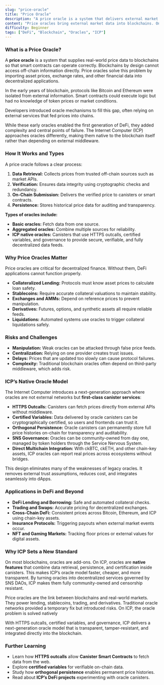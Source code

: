```yaml
---
slug: "price-oracle"
title: "Price Oracle"
description: "A price oracle is a system that delivers external market prices to blockchains, enabling smart contracts to execute with accurate real-world data. On ICP, oracles are built directly into canisters, removing the need for external middleware."
content: "Price oracles bring external market data into blockchains. On the Internet Computer, oracles are next-generation canisters that use HTTPS outcalls, certified variables, and persistence to provide secure and transparent price feeds."
difficulty: Beginner
tags: ["DeFi", "Blockchain", "Oracles", "ICP"]
---
```


### What is a Price Oracle?

A **price oracle** is a system that supplies real-world price data to blockchains so that smart contracts can operate correctly. Blockchains by design cannot access off-chain information directly. Price oracles solve this problem by importing asset prices, exchange rates, and other financial data into decentralized applications.  

In the early years of blockchain, protocols like Bitcoin and Ethereum were isolated from external information. Smart contracts could execute logic but had no knowledge of token prices or market conditions.

Developers introduced oracle mechanisms to fill this gap, often relying on external services that fed prices into chains.  

While these early oracles enabled the first generation of DeFi, they added complexity and central points of failure. The Internet Computer (ICP) approaches oracles differently, making them native to the blockchain itself rather than depending on external middleware.

### How It Works and Types

A price oracle follows a clear process:  

1. **Data Retrieval:** Collects prices from trusted off-chain sources such as market APIs.  
2. **Verification:** Ensures data integrity using cryptographic checks and redundancy.  
3. **On-Chain Submission:** Delivers the verified price to canisters or smart contracts.  
4. **Persistence:** Stores historical price data for auditing and transparency.  

**Types of oracles include:**

- **Basic oracles:** Fetch data from one source.
- **Aggregated oracles:** Combine multiple sources for reliability.  
- **ICP native oracles:** Canisters that use HTTPS outcalls, certified variables, and governance to provide secure, verifiable, and fully decentralized data feeds.  

### Why Price Oracles Matter  

Price oracles are critical for decentralized finance. Without them, DeFi applications cannot function properly.

- **Collateralized Lending:** Protocols must know asset prices to calculate loan safety.
- **Stablecoins:** Require accurate collateral valuations to maintain stability.  
- **Exchanges and AMMs:** Depend on reference prices to prevent manipulation.  
- **Derivatives:** Futures, options, and synthetic assets all require reliable feeds.  
- **Liquidations:** Automated systems use oracles to trigger collateral liquidations safely.  

### Risks and Challenges

- **Manipulation:** Weak oracles can be attacked through false price feeds.
- **Centralization:** Relying on one provider creates trust issues.  
- **Delays:** Prices that are updated too slowly can cause protocol failures.  
- **Complexity:** Traditional blockchain oracles often depend on third-party middleware, which adds risk.  

### ICP’s Native Oracle Model

The Internet Computer introduces a next-generation approach where oracles are not external networks but **first-class canister services**:  

- **HTTPS Outcalls:** Canisters can fetch prices directly from external APIs without middleware.  
- **Certified Variables:** Data delivered by oracle canisters can be cryptographically certified, so users and frontends can trust it.  
- **Orthogonal Persistence:** Oracle canisters can permanently store full price histories on-chain for transparency and auditability.  
- **SNS Governance:** Oracles can be community-owned from day one, managed by token holders through the Service Nervous System.  
- **Direct Multichain Integration:** With ckBTC, ckETH, and other chain-key assets, ICP oracles can report real prices across ecosystems without bridges.  

This design eliminates many of the weaknesses of legacy oracles. It removes external trust assumptions, reduces cost, and integrates seamlessly into dApps.  

### Applications in DeFi and Beyond

- **DeFi Lending and Borrowing:** Safe and automated collateral checks.  
- **Trading and Swaps:** Accurate pricing for decentralized exchanges.  
- **Cross-Chain DeFi:** Consistent prices across Bitcoin, Ethereum, and ICP using chain-key assets.  
- **Insurance Protocols:** Triggering payouts when external market events occur.  
- **NFT and Gaming Markets:** Tracking floor prices or external values for digital assets.  

### Why ICP Sets a New Standard

On most blockchains, oracles are add-ons. On ICP, oracles are **native features** that combine data retrieval, persistence, and certification inside canisters. This makes ICP’s oracle model faster, cheaper, and more transparent. By turning oracles into decentralized services governed by SNS DAOs, ICP makes them fully community-owned and censorship resistant.  

Price oracles are the link between blockchains and real-world markets. They power lending, stablecoins, trading, and derivatives. Traditional oracle networks provided a temporary fix but introduced risks. On ICP, the oracle problem is solved natively

With HTTPS outcalls, certified variables, and governance, ICP delivers a next-generation oracle model that is transparent, tamper-resistant, and integrated directly into the blockchain.  

### Further Learning

- Learn how **HTTPS outcalls** allow **Canister Smart Contracts** to fetch data from the web.  
- Explore **certified variables** for verifiable on-chain data.  
- Study how **orthogonal persistence** enables permanent price histories.  
- Read about **ICP’s DeFi projects** experimenting with oracle canisters.  
